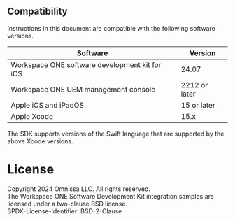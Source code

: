 ## Compatibility
Instructions in this document are compatible with the following software
versions.

Software                                       | Version
-----------------------------------------------|--------------
Workspace ONE software development kit for iOS | 24.07
Workspace ONE UEM management console           | 2212 or later
Apple iOS and iPadOS                           | 15 or later
Apple Xcode                                    | 15.x

The SDK supports versions of the Swift language that are supported by the above
Xcode versions.

# License
Copyright 2024 Omnissa LLC. All rights reserved.  
The Workspace ONE Software Development Kit integration samples are licensed
under a two-clause BSD license.  
SPDX-License-Identifier: BSD-2-Clause
